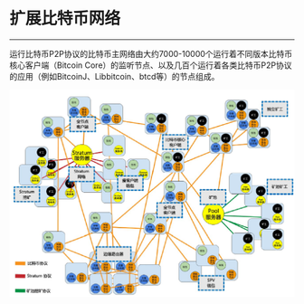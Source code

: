 <!--
 * @Author: ZhXZhao
 * @Date: 2020-02-21 20:38:55
 * @LastEditors: ZhXZhao
 * @LastEditTime: 2020-02-21 20:52:30
 * @Description: 
 -->

# 扩展比特币网络

---




运行比特币P2P协议的比特币主网络由大约7000-10000个运行着不同版本比特币核心客户端（Bitcoin Core）的监听节点、以及几百个运行着各类比特币P2P协议的应用（例如BitcoinJ、Libbitcoin、btcd等）的节点组成。

![扩展比特币网络](pic/network.png "扩展比特币网络")
